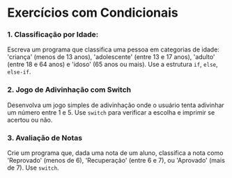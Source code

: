 # Exercícios com Condicionais

### 1. Classificação por Idade:
Escreva um programa que classifica uma pessoa em categorias de idade: 'criança' (menos de 13 anos), 'adolescente' (entre 13 e 17 anos), 'adulto' (entre 18 e 64 anos) e 'idoso' (65 anos ou mais). Use a estrutura `if`, `else`, `else-if`.

### 2. Jogo de Adivinhação com Switch
Desenvolva um jogo simples de adivinhação onde o usuário tenta adivinhar um número entre 1 e 5. Use `switch` para verificar a escolha e imprimir se acertou ou não.

### 3. Avaliação de Notas
Crie um programa que, dada uma nota de um aluno, classifica a nota como 'Reprovado' (menos de 6), 'Recuperação' (entre 6 e 7), ou 'Aprovado' (mais de 7). Use `switch`.